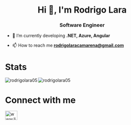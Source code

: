 <h1 align="center">Hi 👋, I'm Rodrigo Lara</h1>
<h3 align="center">Software Engineer</h3>

- 🌱 I’m currently developing **.NET, Azure, Angular**

- 📫 How to reach me **rodrigolaracamarena@gmail.com**

<h1>Stats</h1>
<p><img align="left" src="https://github-readme-stats.vercel.app/api/top-langs?username=rodrigolara05&show_icons=true&theme=dracula&hide_border=true&locale=en&layout=compact" alt="rodrigolara05" /></p>
<p><img align="center" src="https://github-readme-stats.vercel.app/api/?username=rodrigolara05&show_icons=true&theme=dracula&hide_border=true&locale=en&card_width=450px" alt="rodrigolara05" /></p>

<h1 align="left">Connect with me</h1>
<p align="left">
<a href="https://www.linkedin.com/in/rodrigolara05/" target="blank"><img align="center" src="https://raw.githubusercontent.com/rahuldkjain/github-profile-readme-generator/master/src/images/icons/Social/linked-in-alt.svg" alt="www.linkedin.com/in/rodrigolara05" height="30" width="40" /></a>
</p>
